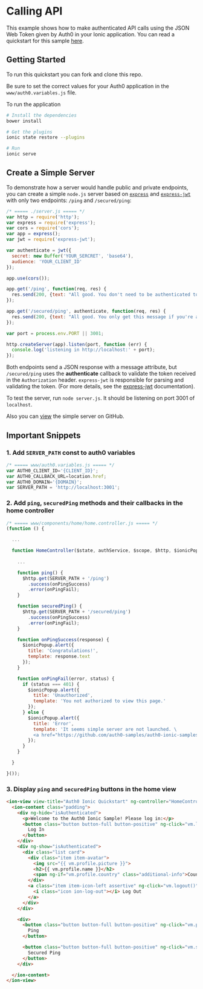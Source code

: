 # Calling API

This example shows how to make authenticated API calls using the JSON Web Token given by Auth0 in your Ionic application.
You can read a quickstart for this sample [here](https://auth0.com/docs/quickstart/native/ionic/07-calling-apis). 

## Getting Started

To run this quickstart you can fork and clone this repo.

Be sure to set the correct values for your Auth0 application in the `www/auth0.variables.js` file.

To run the application

```bash
# Install the dependencies
bower install

# Get the plugins
ionic state restore --plugins

# Run
ionic serve
```


## Create a Simple Server

To demonstrate how a server would handle public and private endpoints, you can create a simple `node.js` server based on [`express`](https://expressjs.com/) and [`express-jwt`](https://github.com/auth0/express-jwt) with only two endpoints: `/ping` and `/secured/ping`:

```javascript
/* ===== ./server.js ===== */
var http = require('http');
var express = require('express');
var cors = require('cors');
var app = express();
var jwt = require('express-jwt');

var authenticate = jwt({
  secret: new Buffer('YOUR_SERCRET', 'base64'),
  audience: 'YOUR_CLIENT_ID'
});

app.use(cors());

app.get('/ping', function(req, res) {
  res.send(200, {text: "All good. You don't need to be authenticated to call this"});
});

app.get('/secured/ping', authenticate, function(req, res) {
  res.send(200, {text: "All good. You only get this message if you're authenticated"});
});

var port = process.env.PORT || 3001;

http.createServer(app).listen(port, function (err) {
  console.log('listening in http://localhost:' + port);
});
```

Both endpoints send a JSON response with a message attribute, but `/secured/ping` uses the __authenticate__ callback to validate the token received in the `Authorization` header. `express-jwt` is responsible for parsing and validating the token. (For more details, see the [express-jwt](https://github.com/auth0/express-jwt) documentation). 

To test the server, run `node server.js`. It should be listening on port 3001 of `localhost`.

Also you can [view](https://github.com/auth0-samples/auth0-ionic-samples/tree/master/Server) the simple server on GitHub.


## Important Snippets

### 1. Add `SERVER_PATH` const to auth0 variables

```js
/* ===== www/auth0.variables.js ===== */
var AUTH0_CLIENT_ID='{CLIENT_ID}';
var AUTH0_CALLBACK_URL=location.href;
var AUTH0_DOMAIN='{DOMAIN}';
var SERVER_PATH = 'http://localhost:3001';
```

### 2. Add `ping`, `securedPing` methods and their callbacks in the home controller

```js
/* ===== www/components/home/home.controller.js ===== */
(function () {

  ...

  function HomeController($state, authService, $scope, $http, $ionicPopup) {
    
    ...

    function ping() {
      $http.get(SERVER_PATH + '/ping')
        .success(onPingSuccess)
        .error(onPingFail);
    }

    function securedPing() {
      $http.get(SERVER_PATH + '/secured/ping')
        .success(onPingSuccess)
        .error(onPingFail);
    }

    function onPingSuccess(response) {
      $ionicPopup.alert({
        title: 'Congratulations!',
        template: response.text
      });
    }

    function onPingFail(error, status) {
      if (status === 401) {
        $ionicPopup.alert({
          title: 'Unauthorized',
          template: 'You not authorized to view this page.'
        });
      } else {
        $ionicPopup.alert({
          title: 'Error',
          template: 'It seems simple server are not launched. \
          <a href="https://github.com/auth0-samples/auth0-ionic-samples/tree/master/Server">more details</a>'
        });
      }
    }

  }

}());
```

### 3. Display `ping` and `securedPing` buttons in the home view 

```html
<ion-view view-title="Auth0 Ionic Quickstart" ng-controller="HomeController as vm">
  <ion-content class="padding">
    <div ng-hide="isAuthenticated">
      <p>Welcome to the Auth0 Ionic Sample! Please log in:</p>
      <button class="button button-full button-positive" ng-click="vm.login()">
        Log In
      </button>
    </div>
    <div ng-show="isAuthenticated">
      <div class="list card">
        <div class="item item-avatar">
          <img src="{{ vm.profile.picture }}">
          <h2>{{ vm.profile.name }}</h2>
          <span ng-if="vm.profile.country" class="additional-info">Country (added by rule): <strong>{{ vm.profile.country }}</strong></span>
        </div>
        <a class="item item-icon-left assertive" ng-click="vm.logout()">
          <i class="icon ion-log-out"></i> Log Out
        </a>
      </div>
    </div>

    <div>
      <button class="button button-full button-positive" ng-click="vm.ping()">
        Ping
      </button>

      <button class="button button-full button-positive" ng-click="vm.securedPing()">
        Secured Ping
      </button>
    </div>

  </ion-content>
</ion-view>
```